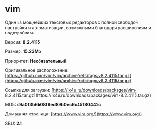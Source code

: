 # vim

Один из мощнейших текстовых редакторов с полной свободой настройки и автоматизации, возможными благодаря расширениям и надстройкам.

Версия: **8.2.4115**

Размер: **15.23Mb**

Приоритет: **Необязательный**

Оригинальное расположение: [https://github.com/vim/vim/archive/refs/tags/v8.2.4115.tar.gz](https://github.com/vim/vim/archive/refs/tags/v8.2.4115.tar.gz)

Ссылка для загрузки: [https://lx4u.ru/downloads/packages/vim-8.2.4115.tar.gz](https://lx4u.ru/downloads/packages/vim-8.2.4115.tar.gz)

MD5: **c9a0f3b6b08f9ed89b0ec6c45180442c**

Домашняя страница: [https://www.vim.org/](https://www.vim.org/)

SBU: **2.1**
